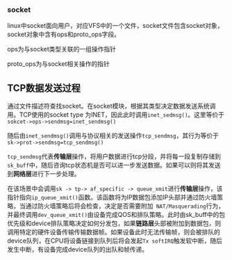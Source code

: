 ### socket

linux中socket面向用户，对应VFS中的一个文件，socket文件包含socket对象，socket对象中含有ops和proto_ops字段。

ops为与socket类型关联的一组操作指针

proto_ops为与socket相关操作的指针



## TCP数据发送过程

通过文件描述符查找socket。在socket模块，根据其类型决定数据发送系统调用。TCP使用的socket type 为INET，因此此时调用`inet_sedmsg()`。这里等价于`sokcet->ops->sendmsg=inet_sendmsg()`

随后由`inet_sendmsg()`调用与协议相关的发送操作`tcp_sendmsg`，其行为等价于`sk->prot->sendmsg=tcp_sendmsg()`

`tcp_sendmsg`代表**传输层**操作，将用户数据进行tcp分段，并将每一段复制存储到`sk_buff`中，随后咨询tcp状态机是否可以进一步发送数据。如果可以则将其发送到**网络层**进行下一步处理。

在该场景中会调用`sk -> tp-> af_specific -> queue_xmit`进行**传输层**操作，该指针指向`ip_queue_xmit()`函数。该函数将为IP数据包添加IP头部并通过防火墙策略，当通过防火墙策略后将会检查，决定是否需要附加` NAT/Masquerading`行为，并最终调用`dev_queue_xmit()`由设备完成QOS和排队策略。此时由sk_buff中的包优先级和device排队策略决定如何分发包，如果**链路层**头部被附加到数据包，则调用特定的硬件设备传输传输数据帧。如果设备此时无法传输帧，则会被排队的device队列，在CPU将设备链接到队列后将会发起`Tx softIRQ`触发软中断，随后发生中断，有设备完成device队列的出队和帧传递。



